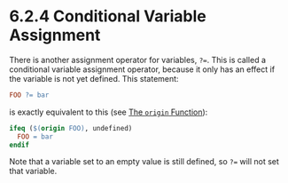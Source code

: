 # 6.2.4 Conditional Variable Assignment

There is another assignment operator for variables, `?=`.
This is called a conditional variable assignment operator, because it only has an effect if the variable is not yet defined.
This statement:

```makefile
FOO ?= bar
```

is exactly equivalent to this (see [The `origin` Function](./origin-function)):

```makefile
ifeq ($(origin FOO), undefined)
  FOO = bar
endif
```

Note that a variable set to an empty value is still defined, so `?=` will not set that variable.
